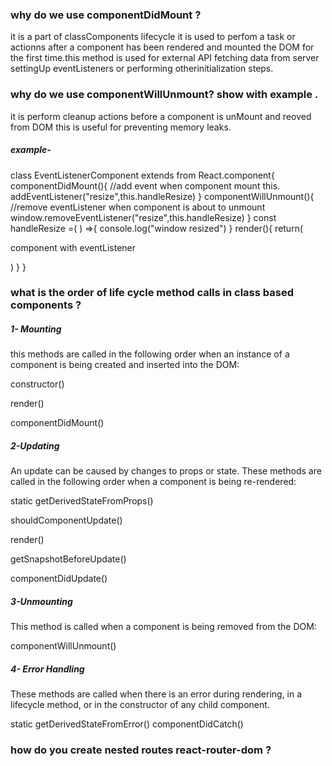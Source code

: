 ### why do we use componentDidMount ?
it is a part of classComponents lifecycle it is used to perfom a task  or actionns after a component has been rendered and mounted the DOM for the  first time.this method is used for external API fetching data from server settingUp eventListeners or performing otherinitialization steps.
### why do we use componentWillUnmount? show with example .
it is perform cleanup actions before a component is unMount and reoved from DOM this is useful for preventing memory leaks.
##### example-
class EventListenerComponent extends from React.component{
    componentDidMount(){
        //add event when component mount
        this. addEventListener("resize",this.handleResize)
    }
    componentWillUnmount(){
        //remove eventListener when component is about to unmount
        window.removeEventListener("resize",this.handleResize)
    }
    const handleResize =( ) =>{
        console.log("window resized")
    }
    render(){
        return(
            <p>component with eventListener</p>
        )
    }
}

### what is the order of life cycle method calls  in class based components ?
##### 1- Mounting
this methods are called in the following order when an instance of a component is being created and inserted into the DOM:

constructor()

render()

componentDidMount()
##### 2-Updating
An update can be caused by changes to props or state. These methods are called in the following order when a component is being re-rendered:

static getDerivedStateFromProps()

shouldComponentUpdate()

render()

getSnapshotBeforeUpdate()

componentDidUpdate()
##### 3-Unmounting
This method is called when a component is being removed from the DOM:

componentWillUnmount()
##### 4- Error Handling
These methods are called when there is an error during rendering, in a lifecycle method, or in the constructor of any child component.

static getDerivedStateFromError()
componentDidCatch()
### how do you create nested routes react-router-dom ?



